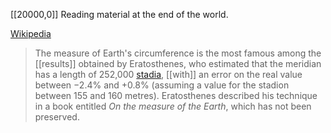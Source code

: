 
[[20000,0]]
Reading material at the end of the world.

[Wikipedia](https://en.wikipedia.org/wiki/Earth%27s_circumference)

> The measure of Earth's circumference is the most famous among the [[results]] obtained by Eratosthenes, who estimated that the meridian has a length of 252,000 [stadia](https://en.wikipedia.org/wiki/Stadion_(unit) "Stadion (unit)"), [[with]] an error on the real value between −2.4% and +0.8% (assuming a value for the stadion between 155 and 160 metres). Eratosthenes described his technique in a book entitled _On the measure of the Earth_, which has not been preserved.

